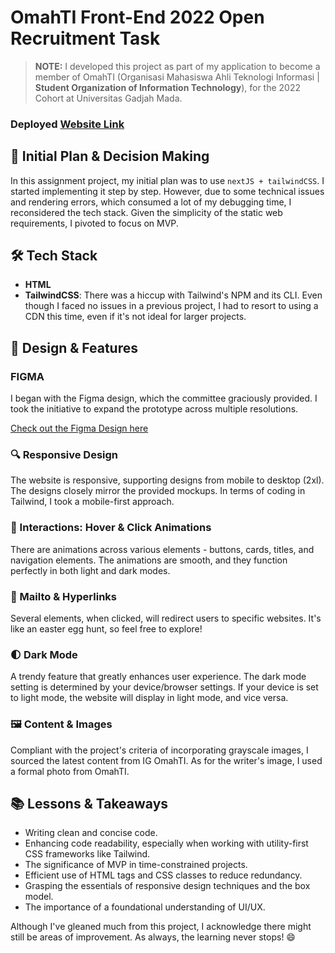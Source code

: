 
# OmahTI Front-End 2022 Open Recruitment Task
> **NOTE:**
>  I developed this project as part of my application to become a member of OmahTI (Organisasi Mahasiswa Ahli Teknologi Informasi | **Student Organization of Information Technology**), for the 2022 Cohort at Universitas Gadjah Mada.

### Deployed [Website Link](https://ramzy.netlify.app/)


## 🚧 Initial Plan & Decision Making

In this assignment project, my initial plan was to use `nextJS + tailwindCSS`. I started implementing it step by step. However, due to some technical issues and rendering errors, which consumed a lot of my debugging time, I reconsidered the tech stack. Given the simplicity of the static web requirements, I pivoted to focus on MVP.

## 🛠️ Tech Stack

- **HTML**
- **TailwindCSS**: There was a hiccup with Tailwind's NPM and its CLI. Even though I faced no issues in a previous project, I had to resort to using a CDN this time, even if it's not ideal for larger projects.

## 🎨 Design & Features

### FIGMA

I began with the Figma design, which the committee graciously provided. I took the initiative to expand the prototype across multiple resolutions.

[Check out the Figma Design here](https://s.id/figma-fe)

### 🔍 Responsive Design

The website is responsive, supporting designs from mobile to desktop (2xl). The designs closely mirror the provided mockups. In terms of coding in Tailwind, I took a mobile-first approach.

### 🎈 Interactions: Hover & Click Animations

There are animations across various elements - buttons, cards, titles, and navigation elements. The animations are smooth, and they function perfectly in both light and dark modes.

### 💌 Mailto & Hyperlinks

Several elements, when clicked, will redirect users to specific websites. It's like an easter egg hunt, so feel free to explore!

### 🌓 Dark Mode

A trendy feature that greatly enhances user experience. The dark mode setting is determined by your device/browser settings. If your device is set to light mode, the website will display in light mode, and vice versa.

### 🖼️ Content & Images

Compliant with the project's criteria of incorporating grayscale images, I sourced the latest content from IG OmahTI. As for the writer's image, I used a formal photo from OmahTI.



## 📚 Lessons & Takeaways

- Writing clean and concise code.
- Enhancing code readability, especially when working with utility-first CSS frameworks like Tailwind.
- The significance of MVP in time-constrained projects.
- Efficient use of HTML tags and CSS classes to reduce redundancy.
- Grasping the essentials of responsive design techniques and the box model.
- The importance of a foundational understanding of UI/UX.

Although I've gleaned much from this project, I acknowledge there might still be areas of improvement. As always, the learning never stops! 😄

